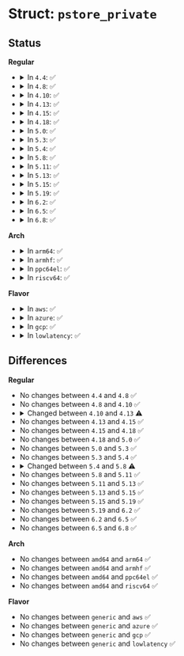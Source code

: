 # Struct: <code>pstore_private</code>

## Status
<b>Regular</b>
<ul>
<li>
<details>
<summary>In <code>4.4</code>: ✅</summary>

```c
struct pstore_private {
    struct list_head list;
    struct pstore_info *psi;
    enum pstore_type_id type;
    u64 id;
    int count;
    ssize_t size;
    char data[0];
};
```
</details>
</li>
<li>
<details>
<summary>In <code>4.8</code>: ✅</summary>

```c
struct pstore_private {
    struct list_head list;
    struct pstore_info *psi;
    enum pstore_type_id type;
    u64 id;
    int count;
    ssize_t size;
    char data[0];
};
```
</details>
</li>
<li>
<details>
<summary>In <code>4.10</code>: ✅</summary>

```c
struct pstore_private {
    struct list_head list;
    struct pstore_info *psi;
    enum pstore_type_id type;
    u64 id;
    int count;
    ssize_t size;
    char data[0];
};
```
</details>
</li>
<li>
<details>
<summary>In <code>4.13</code>: ✅</summary>

```c
struct pstore_private {
    struct list_head list;
    struct pstore_record *record;
    size_t total_size;
};
```
</details>
</li>
<li>
<details>
<summary>In <code>4.15</code>: ✅</summary>

```c
struct pstore_private {
    struct list_head list;
    struct pstore_record *record;
    size_t total_size;
};
```
</details>
</li>
<li>
<details>
<summary>In <code>4.18</code>: ✅</summary>

```c
struct pstore_private {
    struct list_head list;
    struct pstore_record *record;
    size_t total_size;
};
```
</details>
</li>
<li>
<details>
<summary>In <code>5.0</code>: ✅</summary>

```c
struct pstore_private {
    struct list_head list;
    struct pstore_record *record;
    size_t total_size;
};
```
</details>
</li>
<li>
<details>
<summary>In <code>5.3</code>: ✅</summary>

```c
struct pstore_private {
    struct list_head list;
    struct pstore_record *record;
    size_t total_size;
};
```
</details>
</li>
<li>
<details>
<summary>In <code>5.4</code>: ✅</summary>

```c
struct pstore_private {
    struct list_head list;
    struct pstore_record *record;
    size_t total_size;
};
```
</details>
</li>
<li>
<details>
<summary>In <code>5.8</code>: ✅</summary>

```c
struct pstore_private {
    struct list_head list;
    struct dentry *dentry;
    struct pstore_record *record;
    size_t total_size;
};
```
</details>
</li>
<li>
<details>
<summary>In <code>5.11</code>: ✅</summary>

```c
struct pstore_private {
    struct list_head list;
    struct dentry *dentry;
    struct pstore_record *record;
    size_t total_size;
};
```
</details>
</li>
<li>
<details>
<summary>In <code>5.13</code>: ✅</summary>

```c
struct pstore_private {
    struct list_head list;
    struct dentry *dentry;
    struct pstore_record *record;
    size_t total_size;
};
```
</details>
</li>
<li>
<details>
<summary>In <code>5.15</code>: ✅</summary>

```c
struct pstore_private {
    struct list_head list;
    struct dentry *dentry;
    struct pstore_record *record;
    size_t total_size;
};
```
</details>
</li>
<li>
<details>
<summary>In <code>5.19</code>: ✅</summary>

```c
struct pstore_private {
    struct list_head list;
    struct dentry *dentry;
    struct pstore_record *record;
    size_t total_size;
};
```
</details>
</li>
<li>
<details>
<summary>In <code>6.2</code>: ✅</summary>

```c
struct pstore_private {
    struct list_head list;
    struct dentry *dentry;
    struct pstore_record *record;
    size_t total_size;
};
```
</details>
</li>
<li>
<details>
<summary>In <code>6.5</code>: ✅</summary>

```c
struct pstore_private {
    struct list_head list;
    struct dentry *dentry;
    struct pstore_record *record;
    size_t total_size;
};
```
</details>
</li>
<li>
<details>
<summary>In <code>6.8</code>: ✅</summary>

```c
struct pstore_private {
    struct list_head list;
    struct dentry *dentry;
    struct pstore_record *record;
    size_t total_size;
};
```
</details>
</li>
</ul>
<b>Arch</b>
<ul>
<li>
<details>
<summary>In <code>arm64</code>: ✅</summary>

```c
struct pstore_private {
    struct list_head list;
    struct pstore_record *record;
    size_t total_size;
};
```
</details>
</li>
<li>
<details>
<summary>In <code>armhf</code>: ✅</summary>

```c
struct pstore_private {
    struct list_head list;
    struct pstore_record *record;
    size_t total_size;
};
```
</details>
</li>
<li>
<details>
<summary>In <code>ppc64el</code>: ✅</summary>

```c
struct pstore_private {
    struct list_head list;
    struct pstore_record *record;
    size_t total_size;
};
```
</details>
</li>
<li>
<details>
<summary>In <code>riscv64</code>: ✅</summary>

```c
struct pstore_private {
    struct list_head list;
    struct pstore_record *record;
    size_t total_size;
};
```
</details>
</li>
</ul>
<b>Flavor</b>
<ul>
<li>
<details>
<summary>In <code>aws</code>: ✅</summary>

```c
struct pstore_private {
    struct list_head list;
    struct pstore_record *record;
    size_t total_size;
};
```
</details>
</li>
<li>
<details>
<summary>In <code>azure</code>: ✅</summary>

```c
struct pstore_private {
    struct list_head list;
    struct pstore_record *record;
    size_t total_size;
};
```
</details>
</li>
<li>
<details>
<summary>In <code>gcp</code>: ✅</summary>

```c
struct pstore_private {
    struct list_head list;
    struct pstore_record *record;
    size_t total_size;
};
```
</details>
</li>
<li>
<details>
<summary>In <code>lowlatency</code>: ✅</summary>

```c
struct pstore_private {
    struct list_head list;
    struct pstore_record *record;
    size_t total_size;
};
```
</details>
</li>
</ul>

## Differences
<b>Regular</b>
<ul>
<li>
No changes between <code>4.4</code> and <code>4.8</code> ✅
</li>
<li>
No changes between <code>4.8</code> and <code>4.10</code> ✅
</li>
<li>
<details>
<summary>Changed between <code>4.10</code> and <code>4.13</code> ⚠️</summary>
<ul>
<li>
<b>Field added. </b>
<code>struct pstore_record *record</code>
</li>
<li>
<b>Field added. </b>
<code>size_t total_size</code>
</li>
<li>
<b>Field removed. </b>
<code>struct pstore_info *psi</code>
</li>
<li>
<b>Field removed. </b>
<code>enum pstore_type_id type</code>
</li>
<li>
<b>Field removed. </b>
<code>u64 id</code>
</li>
<li>
<b>Field removed. </b>
<code>int count</code>
</li>
<li>
<b>Field removed. </b>
<code>ssize_t size</code>
</li>
<li>
<b>Field removed. </b>
<code>char data[0]</code>
</li>
</ul>
</details>
</li>
<li>
No changes between <code>4.13</code> and <code>4.15</code> ✅
</li>
<li>
No changes between <code>4.15</code> and <code>4.18</code> ✅
</li>
<li>
No changes between <code>4.18</code> and <code>5.0</code> ✅
</li>
<li>
No changes between <code>5.0</code> and <code>5.3</code> ✅
</li>
<li>
No changes between <code>5.3</code> and <code>5.4</code> ✅
</li>
<li>
<details>
<summary>Changed between <code>5.4</code> and <code>5.8</code> ⚠️</summary>
<ul>
<li>
<b>Field added. </b>
<code>struct dentry *dentry</code>
</li>
</ul>
</details>
</li>
<li>
No changes between <code>5.8</code> and <code>5.11</code> ✅
</li>
<li>
No changes between <code>5.11</code> and <code>5.13</code> ✅
</li>
<li>
No changes between <code>5.13</code> and <code>5.15</code> ✅
</li>
<li>
No changes between <code>5.15</code> and <code>5.19</code> ✅
</li>
<li>
No changes between <code>5.19</code> and <code>6.2</code> ✅
</li>
<li>
No changes between <code>6.2</code> and <code>6.5</code> ✅
</li>
<li>
No changes between <code>6.5</code> and <code>6.8</code> ✅
</li>
</ul>
<b>Arch</b>
<ul>
<li>
No changes between <code>amd64</code> and <code>arm64</code> ✅
</li>
<li>
No changes between <code>amd64</code> and <code>armhf</code> ✅
</li>
<li>
No changes between <code>amd64</code> and <code>ppc64el</code> ✅
</li>
<li>
No changes between <code>amd64</code> and <code>riscv64</code> ✅
</li>
</ul>
<b>Flavor</b>
<ul>
<li>
No changes between <code>generic</code> and <code>aws</code> ✅
</li>
<li>
No changes between <code>generic</code> and <code>azure</code> ✅
</li>
<li>
No changes between <code>generic</code> and <code>gcp</code> ✅
</li>
<li>
No changes between <code>generic</code> and <code>lowlatency</code> ✅
</li>
</ul>
